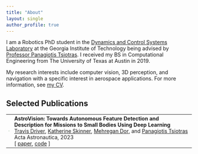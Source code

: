 ```yaml
---
title: "About"
layout: single
author_profile: true
---
```


I am a Robotics PhD student in the [Dynamics and Control Systems Laboratory](http://dcsl.gatech.edu/) at the Georgia Institute of Technology being advised by [Professor Panagiotis Tsiotras](http://dcsl.gatech.edu/tsiotras.html). I received my BS in Computational Engineering from The University of Texas at Austin in 2019. 

My research interests include computer vision, 3D perception, and navigation with a specific interest in aerospace applications. For more information, see [my CV](https://travisdriver.github.io/docs/travisdriver_cv.pdf). 

## Selected Publications

<table width="100%" border="0" cellpadding="5"><tr><td align="center" valign="center" width="1" height="1">
<img src="assets/images/astrovision.jpg" style="float:left" width="110px" /></td><td align="left" valign="center" height="1">
<strong>AstroVision: Towards Autonomous Feature Detection and Description for Missions to Small Bodies Using Deep Learning</strong><br />
<a href="https://travisdriver.github.io/">Travis Driver</a>, <a href="https://robotics.umich.edu/profile/katherine-skinner/">Katherine Skinner</a>, <a href="https://www.linkedin.com/in/mehregan-dor-2b0b2955/">Mehregan Dor</a>, and <a href="https://dcsl.gatech.edu/tsiotras.html">Panagiotis Tsiotras</a>
<br />Acta Astronautica, 2023<br />
[ <a href="https://www.sciencedirect.com/science/article/pii/S0094576523000103">paper</a>, <a href="https://github.com/astrovision">code</a> ]</td></tr>
